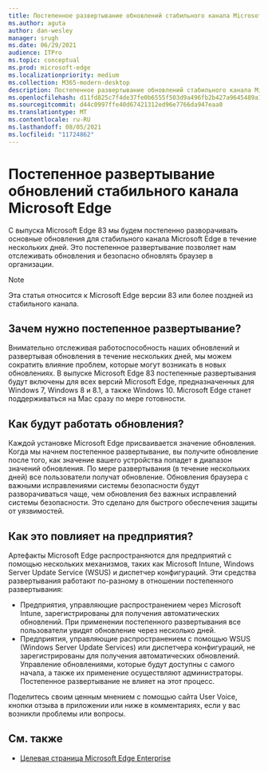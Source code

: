 ```yaml
---
title: Постепенное развертывание обновлений стабильного канала Microsoft Edge
ms.author: aguta
author: dan-wesley
manager: srugh
ms.date: 06/29/2021
audience: ITPro
ms.topic: conceptual
ms.prod: microsoft-edge
ms.localizationpriority: medium
ms.collection: M365-modern-desktop
description: Постепенное развертывание обновлений стабильного канала Microsoft Edge
ms.openlocfilehash: d11fd825c7f4de37fe0b6555f503d9a496fb2b427a9645489a165c91490ff5d7
ms.sourcegitcommit: d44c0997ffe40d67421312ed96e7766da947eaa0
ms.translationtype: MT
ms.contentlocale: ru-RU
ms.lasthandoff: 08/05/2021
ms.locfileid: "11724862"
---
```

# <a name="progressive-rollouts-for-microsoft-edge-stable-channel-updates"></a>Постепенное развертывание обновлений стабильного канала Microsoft Edge

С выпуска Microsoft Edge 83 мы будем постепенно разворачивать основные обновления для стабильного канала Microsoft Edge в течение нескольких дней. Это постепенное развертывание позволяет нам отслеживать обновления и безопасно обновлять браузер в организации.

> [!NOTE]
> Эта статья относится к Microsoft Edge версии 83 или более поздней из стабильного канала.

## <a name="why-do-we-need-progressive-rollout"></a>Зачем нужно постепенное развертывание?

Внимательно отслеживая работоспособность наших обновлений и развертывая обновления в течение нескольких дней, мы можем сократить влияние проблем, которые могут возникать в новых обновлениях. В выпуске Microsoft Edge 83 постепенные развертывания будут включены для всех версий Microsoft Edge, предназначенных для Windows 7, Windows 8 и 8.1, а также Windows 10. Microsoft Edge станет поддерживаться на Mac сразу по мере готовности.

## <a name="how-will-the-updates-work"></a>Как будут работать обновления?

Каждой установке Microsoft Edge присваивается значение обновления. Когда мы начнем постепенное развертывание, вы получите обновление после того, как значение вашего устройства попадет в диапазон значений обновления. По мере развертывания (в течение нескольких дней) все пользователи получат обновление. Обновления браузера с важными исправлениями системы безопасности будут разворачиваться чаще, чем обновления без важных исправлений системы безопасности. Это сделано для быстрого обеспечения защиты от уязвимостей.

## <a name="how-does-this-affect-enterprises"></a>Как это повлияет на предприятия?

Артефакты Microsoft Edge распространяются для предприятий с помощью нескольких механизмов, таких как Microsoft Intune, Windows Server Update Service (WSUS) и диспетчер конфигураций. Эти средства развертывания работают по-разному в отношении постепенного развертывания:

- Предприятия, управляющие распространением через Microsoft Intune, зарегистрированы для получения автоматических обновлений. При применении постепенного развертывания все пользователи увидят обновление через несколько дней.
- Предприятия, управляющие распространением с помощью WSUS (Windows Server Update Services) или диспетчера конфигураций, не зарегистрированы для получения автоматических обновлений. Управление обновлениями, которые будут доступны с самого начала, а также их применение осуществляют администраторы. Постепенное развертывание не влияет на этот процесс.

Поделитесь своим ценным мнением с помощью сайта User Voice, кнопки отзыва в приложении или ниже в комментариях, если у вас возникли проблемы или вопросы.

## <a name="see-also"></a>См. также

- [Целевая страница Microsoft Edge Enterprise](https://aka.ms/EdgeEnterprise)
